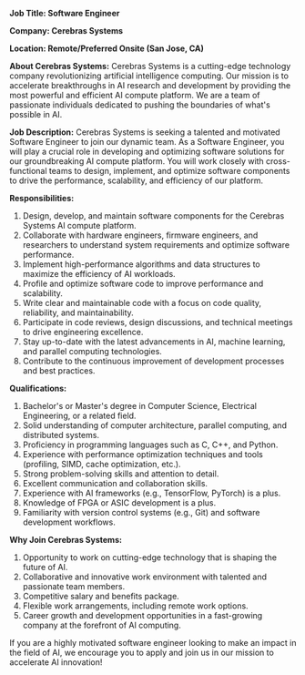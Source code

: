 **Job Title: Software Engineer**

**Company: Cerebras Systems**

**Location: Remote/Preferred Onsite (San Jose, CA)**

**About Cerebras Systems:**
Cerebras Systems is a cutting-edge technology company revolutionizing artificial intelligence computing. Our mission is to accelerate breakthroughs in AI research and development by providing the most powerful and efficient AI compute platform. We are a team of passionate individuals dedicated to pushing the boundaries of what's possible in AI.

**Job Description:**
Cerebras Systems is seeking a talented and motivated Software Engineer to join our dynamic team. As a Software Engineer, you will play a crucial role in developing and optimizing software solutions for our groundbreaking AI compute platform. You will work closely with cross-functional teams to design, implement, and optimize software components to drive the performance, scalability, and efficiency of our platform.

**Responsibilities:**
1. Design, develop, and maintain software components for the Cerebras Systems AI compute platform.
2. Collaborate with hardware engineers, firmware engineers, and researchers to understand system requirements and optimize software performance.
3. Implement high-performance algorithms and data structures to maximize the efficiency of AI workloads.
4. Profile and optimize software code to improve performance and scalability.
5. Write clear and maintainable code with a focus on code quality, reliability, and maintainability.
6. Participate in code reviews, design discussions, and technical meetings to drive engineering excellence.
7. Stay up-to-date with the latest advancements in AI, machine learning, and parallel computing technologies.
8. Contribute to the continuous improvement of development processes and best practices.

**Qualifications:**
1. Bachelor's or Master's degree in Computer Science, Electrical Engineering, or a related field.
2. Solid understanding of computer architecture, parallel computing, and distributed systems.
3. Proficiency in programming languages such as C, C++, and Python.
4. Experience with performance optimization techniques and tools (profiling, SIMD, cache optimization, etc.).
5. Strong problem-solving skills and attention to detail.
6. Excellent communication and collaboration skills.
7. Experience with AI frameworks (e.g., TensorFlow, PyTorch) is a plus.
8. Knowledge of FPGA or ASIC development is a plus.
9. Familiarity with version control systems (e.g., Git) and software development workflows.

**Why Join Cerebras Systems:**
1. Opportunity to work on cutting-edge technology that is shaping the future of AI.
2. Collaborative and innovative work environment with talented and passionate team members.
3. Competitive salary and benefits package.
4. Flexible work arrangements, including remote work options.
5. Career growth and development opportunities in a fast-growing company at the forefront of AI computing.

If you are a highly motivated software engineer looking to make an impact in the field of AI, we encourage you to apply and join us in our mission to accelerate AI innovation!
